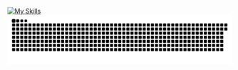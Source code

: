
[![My Skills](https://skillicons.dev/icons?i=js,java,html,css,figma)](https://skillicons.dev)
<picture>
  <source media="(prefers-color-scheme: dark)" srcset="https://raw.githubusercontent.com/Kaykjs/Kaykjs/output/github-contribution-grid-snake-dark.svg">
  <source media="(prefers-color-scheme: light)" srcset="https://raw.githubusercontent.com/Kaykjs/Kaykjs/output/github-contribution-grid-snake.svg">
  <img alt="github contribution grid snake animation" src="https://raw.githubusercontent.com/Kaykjs/Kaykjs/output/github-contribution-grid-snake.svg">
</picture>
